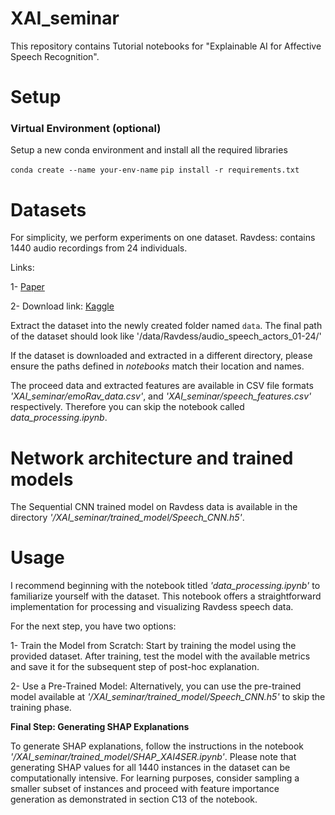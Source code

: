 # XAI_seminar
This repository contains Tutorial notebooks for "Explainable AI for Affective Speech Recognition".

# Setup
### Virtual Environment (optional)
Setup a new conda environment and install all the required libraries

`conda create --name your-env-name`
`pip install -r requirements.txt`

# Datasets
For simplicity, we perform experiments on one dataset. 
Ravdess: contains 1440 audio recordings from 24 individuals.
 
Links: 

1- [Paper](https://journals.plos.org/plosone/article?id=10.1371/journal.pone.0196391)

2- Download link: [Kaggle](https://www.kaggle.com/datasets/uwrfkaggler/ravdess-emotional-speech-audio)

Extract the dataset into the newly created folder named `data`.
The final path of the dataset should look like '/data/Ravdess/audio_speech_actors_01-24/'

If the dataset is downloaded and extracted in a different directory, please ensure the paths defined in _notebooks_ match their location and names.

The proceed data and extracted features are available in CSV file formats _'XAI_seminar/emoRav_data.csv'_, and _'XAI_seminar/speech_features.csv'_ respectively. Therefore you can skip the notebook called _data_processing.ipynb_.

# Network architecture and trained models
The Sequential CNN trained model on Ravdess data is available in the directory _'/XAI_seminar/trained_model/Speech_CNN.h5'_.

# Usage
I recommend beginning with the notebook titled _'data_processing.ipynb'_ to familiarize yourself with the dataset. This notebook offers a straightforward implementation for processing and visualizing Ravdess speech data.

For the next step, you have two options:

1- Train the Model from Scratch: Start by training the model using the provided dataset. After training, test the model with the available metrics and save it for the subsequent step of post-hoc explanation.

2- Use a Pre-Trained Model: Alternatively, you can use the pre-trained model available at _'/XAI_seminar/trained_model/Speech_CNN.h5'_ to skip the training phase.

**Final Step: Generating SHAP Explanations**

To generate SHAP explanations, follow the instructions in the notebook _'/XAI_seminar/trained_model/SHAP_XAI4SER.ipynb'_. Please note that generating SHAP values for all 1440 instances in the dataset can be computationally intensive. For learning purposes, consider sampling a smaller subset of instances and proceed with feature importance generation as demonstrated in section C13 of the notebook.








